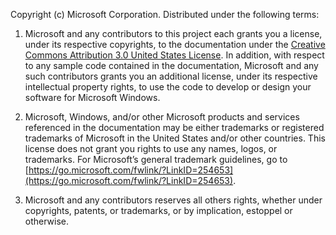 Copyright (c) Microsoft Corporation.  Distributed under the following terms:

1. Microsoft and any contributors to this project each grants you a license, under its respective copyrights, to the documentation under the [Creative Commons Attribution 3.0 United States License](http://creativecommons.org/licenses/by/3.0/us/legalcode).  In addition, with respect to any sample code contained in the documentation, Microsoft and any such contributors grants you an additional license, under its respective intellectual property rights, to use the code to develop or design your software for Microsoft Windows.

2.  Microsoft, Windows, and/or other Microsoft products and services referenced in the documentation may be either trademarks or registered trademarks of Microsoft in the United States and/or other countries. This license does not grant you rights to use any names, logos, or trademarks. For Microsoft’s general trademark guidelines, go to [https://go.microsoft.com/fwlink/?LinkID=254653](https://go.microsoft.com/fwlink/?LinkID=254653).

3.  Microsoft and any contributors reserves all others rights, whether under copyrights, patents, or trademarks, or by implication, estoppel or otherwise.
